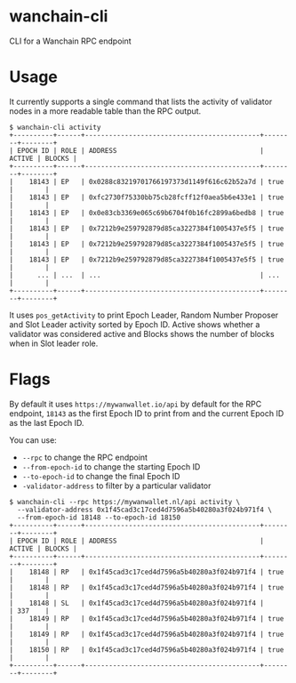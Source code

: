 # wanchain-cli
CLI for a Wanchain RPC endpoint

# Usage

It currently supports a single command that lists the activity of validator
nodes in a more readable table than the RPC output.

```console
$ wanchain-cli activity
+----------+------+--------------------------------------------+--------+--------+
| EPOCH ID | ROLE | ADDRESS                                    | ACTIVE | BLOCKS |
+----------+------+--------------------------------------------+--------+--------+
|    18143 | EP   | 0x0288c83219701766197373d1149f616c62b52a7d | true   |        |
|    18143 | EP   | 0xfc2730f75330bb75cb28fcff12f0aea5b6e433e1 | true   |        |
|    18143 | EP   | 0x0e83cb3369e065c69b6704f0b16fc2899a6bedb8 | true   |        |
|    18143 | EP   | 0x7212b9e259792879d85ca3227384f1005437e5f5 | true   |        |
|    18143 | EP   | 0x7212b9e259792879d85ca3227384f1005437e5f5 | true   |        |
|    18143 | EP   | 0x7212b9e259792879d85ca3227384f1005437e5f5 | true   |        |
|      ... | ...  | ...                                        | ...    |        |
+----------+------+--------------------------------------------+--------+--------+
```

It uses `pos_getActivity` to print Epoch Leader, Random Number Proposer and Slot
Leader activity sorted by Epoch ID. Active shows whether a validator was
considered active and Blocks shows the number of blocks when in Slot leader role.

# Flags

By default it uses `https://mywanwallet.io/api` by default for the RPC endpoint,
`18143` as the first Epoch ID to print from and the current Epoch ID as the last
Epoch ID.

You can use:
* `--rpc` to change the RPC endpoint
* `--from-epoch-id` to change the starting Epoch ID
* `--to-epoch-id` to change the final Epoch ID
* `-validator-address` to filter by a particular validator

```console
$ wanchain-cli --rpc https://mywanwallet.nl/api activity \
  --validator-address 0x1f45cad3c17ced4d7596a5b40280a3f024b971f4 \
  --from-epoch-id 18148 --to-epoch-id 18150
+----------+------+--------------------------------------------+--------+--------+
| EPOCH ID | ROLE | ADDRESS                                    | ACTIVE | BLOCKS |
+----------+------+--------------------------------------------+--------+--------+
|    18148 | RP   | 0x1f45cad3c17ced4d7596a5b40280a3f024b971f4 | true   |        |
|    18148 | RP   | 0x1f45cad3c17ced4d7596a5b40280a3f024b971f4 | true   |        |
|    18148 | SL   | 0x1f45cad3c17ced4d7596a5b40280a3f024b971f4 |        | 337    |
|    18149 | RP   | 0x1f45cad3c17ced4d7596a5b40280a3f024b971f4 | true   |        |
|    18149 | RP   | 0x1f45cad3c17ced4d7596a5b40280a3f024b971f4 | true   |        |
|    18150 | RP   | 0x1f45cad3c17ced4d7596a5b40280a3f024b971f4 | true   |        |
+----------+------+--------------------------------------------+--------+--------+
```
